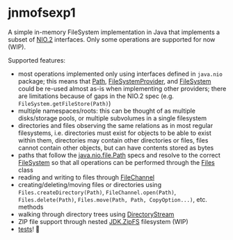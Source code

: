 # jnmofsexp1

A simple in-memory FileSystem implementation in Java that implements a subset
of [NIO.2][jdoc-nio-file] interfaces. Only some operations are supported for
now (WIP).

Supported features:

* most operations implemented only using interfaces defined in `java.nio`
  package; this means that [Path][jdoc-path], [FileSystemProvider][jdoc-fsp],
  and [FileSystem][jdoc-fs] could be re-used almost as-is when implementing
  other providers; there are limitations because of gaps in the NIO.2 spec
  (e.g. `FileSystem.getFileStore(Path)`)
* multiple namespaces/roots: this can be thought of as multiple disks/storage
  pools, or multiple subvolumes in a single filesystem
* directories and files observing the same relations as in most regular
  filesystems, i.e. directories must exist for objects to be able to exist
  within them, directories may contain other directories or files, files cannot
  contain other objects, but can have contents stored as bytes
* paths that follow the [java.nio.file.Path][jdoc-path] specs and resolve to
  the correct [FileSystem][jdoc-fs] so that all operations can be performed
  through the [Files][jdoc-f] class
* reading and writing to files through [FileChannel][jdoc-fc]
* creating/deleting/moving files or directories using
  `Files.createDirectory(Path)`, `FileChannel.open(Path)`, `Files.delete(Path)`,
  `Files.move(Path, Path, CopyOption...)`, etc. methods
* walking through directory trees using [DirectoryStream][jdoc-ds]
* ZIP file support through nested [JDK.ZipFS][jdoc-zipfs] filesystem (WIP)
* [tests](https://github.com/k463/jnmofsexp1/actions/runs/17083855366?pr=1)! 🚨

[jdoc-ds]: https://docs.oracle.com/en/java/javase/24/docs/api/java.base/java/nio/file/DirectoryStream.html
[jdoc-f]: https://docs.oracle.com/en/java/javase/24/docs/api/java.base/java/nio/file/Files.html
[jdoc-fc]: https://docs.oracle.com/en/java/javase/24/docs/api/java.base/java/nio/channels/FileChannel.html
[jdoc-fs]: https://docs.oracle.com/en/java/javase/24/docs/api/java.base/java/nio/file/FileSystem.html
[jdoc-fsp]: https://docs.oracle.com/en/java/javase/24/docs/api/java.base/java/nio/file/spi/FileSystemProvider.html
[jdoc-nio-file]: https://docs.oracle.com/en/java/javase/24/docs/api/java.base/java/nio/file/package-summary.html
[jdoc-path]: https://docs.oracle.com/en/java/javase/24/docs/api/java.base/java/nio/file/Path.html
[jdoc-zipfs]: https://docs.oracle.com/en/java/javase/24/docs/api/jdk.zipfs/module-summary.html
